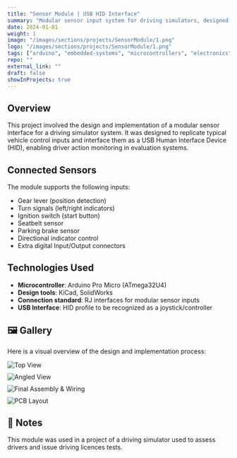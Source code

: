 ```yaml
---
title: "Sensor Module | USB HID Interface"
summary: "Modular sensor input system for driving simulators, designed with Arduino Pro Micro and RJ interfaces."
date: 2024-01-01
weight: 1
image: "/images/sections/projects/SensorModule/1.png"
logo: "/images/sections/projects/SensorModule/1.png"
tags: ["arduino", "embedded-systems", "microcontrollers", "electronics"]
repo: ""
external_link: ""
draft: false
showInProjects: true
---
```


## Overview

This project involved the design and implementation of a modular sensor interface for a driving simulator system. It was designed to replicate typical vehicle control inputs and interface them as a USB Human Interface Device (HID), enabling driver action monitoring in evaluation systems.

## Connected Sensors

The module supports the following inputs:

- Gear lever (position detection)
- Turn signals (left/right indicators)
- Ignition switch (start button)
- Seatbelt sensor
- Parking brake sensor
- Directional indicator control
- Extra digital Input/Output connectors

## Technologies Used

- **Microcontroller**: Arduino Pro Micro (ATmega32U4)
- **Design tools**: KiCad, SolidWorks
- **Connection standard**: RJ interfaces for modular sensor inputs
- **USB Interface**: HID profile to be recognized as a joystick/controller

## 🖼️ Gallery

Here is a visual overview of the design and implementation process:

<div style="display: grid; grid-template-columns: repeat(auto-fit, minmax(250px, 1fr)); gap: 10px;">
    <img src="/images/sections/projects/SensorModule/top.png" alt="Top View">
    <img src="/images/sections/projects/SensorModule/angled.png" alt="Angled View">
    <img src="/images/sections/projects/SensorModule/final.png" alt="Final Assembly & Wiring">
    <img src="/images/sections/projects/SensorModule/pcb.png" alt="PCB Layout">
</div>

## 📝 Notes

This module was used in a project of a driving simulator used to assess drivers and issue driving licences tests.
